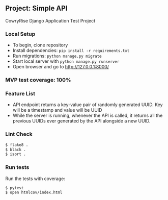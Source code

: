 ## Project: Simple API
CowryRise Django Application Test Project

### Local Setup
- To begin, clone repository
- Install dependencies:  `pip install -r requirements.txt`
- Run migrations: `python manage.py migrate`
- Start local server with `python manage.py runserver`
- Open browser and go to http://127.0.0.1:8000/

### MVP test coverage: 100%
### Feature List
- API endpoint returns a key-value pair of randomly generated UUID. Key will be a timestamp and value will be UUID
- While the server is running, whenever the API is called, it returns all the previous UUIDs ever generated by the API alongside a new UUID.

### Lint Check
```sh
$ flake8 .
$ black .
$ isort .
```

### Run tests
Run the tests with coverage:
```sh
$ pytest
$ open htmlcov/index.html
```


